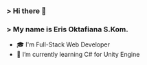 ### > Hi there 👋
### > My name is Eris Oktafiana S.Kom.
- 🎓 I'm Full-Stack Web Developer
- 🌱 I’m currently learning C# for Unity Engine
